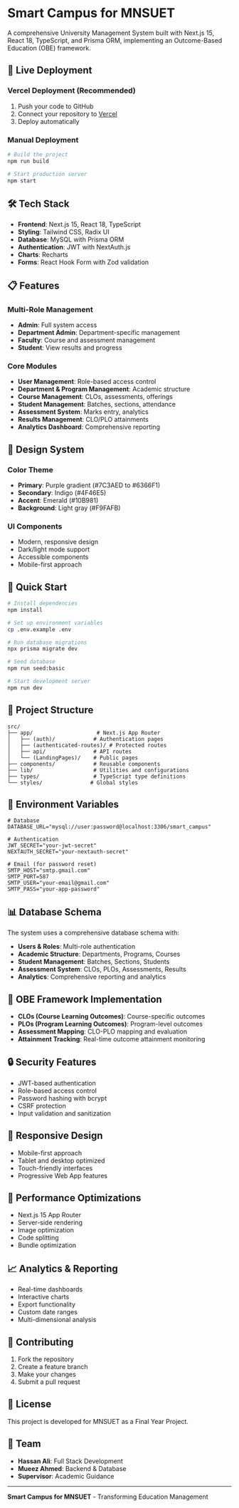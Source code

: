 # Smart Campus for MNSUET

A comprehensive University Management System built with Next.js 15, React 18, TypeScript, and Prisma ORM, implementing an Outcome-Based Education (OBE) framework.

## 🚀 Live Deployment

### Vercel Deployment (Recommended)

1. Push your code to GitHub
2. Connect your repository to [Vercel](https://vercel.com)
3. Deploy automatically

### Manual Deployment

```bash
# Build the project
npm run build

# Start production server
npm start
```

## 🛠️ Tech Stack

- **Frontend**: Next.js 15, React 18, TypeScript
- **Styling**: Tailwind CSS, Radix UI
- **Database**: MySQL with Prisma ORM
- **Authentication**: JWT with NextAuth.js
- **Charts**: Recharts
- **Forms**: React Hook Form with Zod validation

## 📋 Features

### Multi-Role Management

- **Admin**: Full system access
- **Department Admin**: Department-specific management
- **Faculty**: Course and assessment management
- **Student**: View results and progress

### Core Modules

- **User Management**: Role-based access control
- **Department & Program Management**: Academic structure
- **Course Management**: CLOs, assessments, offerings
- **Student Management**: Batches, sections, attendance
- **Assessment System**: Marks entry, analytics
- **Results Management**: CLO/PLO attainments
- **Analytics Dashboard**: Comprehensive reporting

## 🎨 Design System

### Color Theme

- **Primary**: Purple gradient (#7C3AED to #6366F1)
- **Secondary**: Indigo (#4F46E5)
- **Accent**: Emerald (#10B981)
- **Background**: Light gray (#F9FAFB)

### UI Components

- Modern, responsive design
- Dark/light mode support
- Accessible components
- Mobile-first approach

## 🚀 Quick Start

```bash
# Install dependencies
npm install

# Set up environment variables
cp .env.example .env

# Run database migrations
npx prisma migrate dev

# Seed database
npm run seed:basic

# Start development server
npm run dev
```

## 📁 Project Structure

```
src/
├── app/                    # Next.js App Router
│   ├── (auth)/            # Authentication pages
│   ├── (authenticated-routes)/ # Protected routes
│   ├── api/               # API routes
│   └── (LandingPages)/    # Public pages
├── components/            # Reusable components
├── lib/                   # Utilities and configurations
├── types/                 # TypeScript type definitions
└── styles/               # Global styles
```

## 🔧 Environment Variables

```env
# Database
DATABASE_URL="mysql://user:password@localhost:3306/smart_campus"

# Authentication
JWT_SECRET="your-jwt-secret"
NEXTAUTH_SECRET="your-nextauth-secret"

# Email (for password reset)
SMTP_HOST="smtp.gmail.com"
SMTP_PORT=587
SMTP_USER="your-email@gmail.com"
SMTP_PASS="your-app-password"
```

## 📊 Database Schema

The system uses a comprehensive database schema with:

- **Users & Roles**: Multi-role authentication
- **Academic Structure**: Departments, Programs, Courses
- **Student Management**: Batches, Sections, Students
- **Assessment System**: CLOs, PLOs, Assessments, Results
- **Analytics**: Comprehensive reporting and analytics

## 🎯 OBE Framework Implementation

- **CLOs (Course Learning Outcomes)**: Course-specific outcomes
- **PLOs (Program Learning Outcomes)**: Program-level outcomes
- **Assessment Mapping**: CLO-PLO mapping and evaluation
- **Attainment Tracking**: Real-time outcome attainment monitoring

## 🔒 Security Features

- JWT-based authentication
- Role-based access control
- Password hashing with bcrypt
- CSRF protection
- Input validation and sanitization

## 📱 Responsive Design

- Mobile-first approach
- Tablet and desktop optimized
- Touch-friendly interfaces
- Progressive Web App features

## 🚀 Performance Optimizations

- Next.js 15 App Router
- Server-side rendering
- Image optimization
- Code splitting
- Bundle optimization

## 📈 Analytics & Reporting

- Real-time dashboards
- Interactive charts
- Export functionality
- Custom date ranges
- Multi-dimensional analysis

## 🤝 Contributing

1. Fork the repository
2. Create a feature branch
3. Make your changes
4. Submit a pull request

## 📄 License

This project is developed for MNSUET as a Final Year Project.

## 👥 Team

- **Hassan Ali**: Full Stack Development
- **Mueez Ahmed**: Backend & Database
- **Supervisor**: Academic Guidance

---

**Smart Campus for MNSUET** - Transforming Education Management
